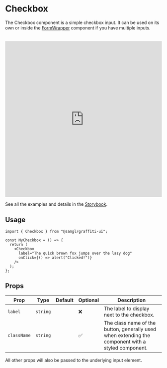 # Checkbox

The Checkbox component is a simple checkbox input. It can be used on its own or inside the [FormWrapper](./form-wrapper) component if you have multiple inputs.

<iframe src="https://samhynds.github.io/graffiti-ui/?path=/story/forms-checkbox--default-checkbox&viewMode=story&shortcuts=false&singleStory=true"
     style="width:100%; height:500px; border:0; margin-top: 20px;"
     title="graffiti-checkbox-example-1"
   ></iframe>

See all the examples and details in the [Storybook](https://samhynds.github.io/graffiti-ui/?path=/docs/forms-checkbox--docs).

## Usage

```tsx
import { Checkbox } from "@samgl/graffiti-ui";

const MyCheckbox = () => {
  return (
    <Checkbox
      label="The quick brown fox jumps over the lazy dog"
      onClick={() => alert("Clicked!")}
    />
  );
};
```

## Props

| Prop        | Type     | Default | Optional | Description                                                                                        |
| ----------- | -------- | ------- | -------- | -------------------------------------------------------------------------------------------------- |
| `label`     | `string` |         | ❌       | The label to display next to the checkbox.                                                         |
| `className` | `string` |         | ✅       | The class name of the button, generally used when extending the component with a styled component. |

All other props will also be passed to the underlying input element.
